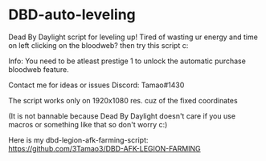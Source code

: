 # DBD-auto-leveling

Dead By Daylight script for leveling up! Tired of wasting ur energy and time on left clicking on the bloodweb? then try this script c: 

Info: You need to be atleast prestige 1 to unlock the automatic purchase bloodweb feature.

Contact me for ideas or issues Discord: Tamao#1430

The script works only on 1920x1080 res. cuz of the fixed coordinates

(It is not bannable because Dead By Daylight doesn't care if you use macros or something like that so don't worry c:)

Here is my dbd-legion-afk-farming-script: https://github.com/3Tamao3/DBD-AFK-LEGION-FARMING
